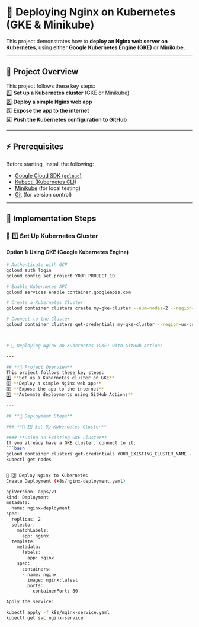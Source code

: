 # 🚀 Deploying Nginx on Kubernetes (GKE & Minikube)  

This project demonstrates how to **deploy an Nginx web server on Kubernetes**, using either **Google Kubernetes Engine (GKE)** or **Minikube**.  

---

## **🎯 Project Overview**  
This project follows these key steps:  
1️⃣ **Set up a Kubernetes cluster** (GKE or Minikube)  
2️⃣ **Deploy a simple Nginx web app**  
3️⃣ **Expose the app to the internet**  
4️⃣ **Push the Kubernetes configuration to GitHub**  

---

## **⚡ Prerequisites**  
Before starting, install the following:  
- [Google Cloud SDK (`gcloud`)](https://cloud.google.com/sdk/docs/install)  
- [Kubectl (Kubernetes CLI)](https://kubernetes.io/docs/tasks/tools/)  
- [Minikube](https://minikube.sigs.k8s.io/docs/start/) (for local testing)  
- [Git](https://git-scm.com/downloads) (for version control)  

---

## **🚀 Implementation Steps**  

### **🔹 1️⃣ Set Up Kubernetes Cluster**  

#### **Option 1: Using GKE (Google Kubernetes Engine)**  
```bash
# Authenticate with GCP  
gcloud auth login  
gcloud config set project YOUR_PROJECT_ID  

# Enable Kubernetes API  
gcloud services enable container.googleapis.com  

# Create a Kubernetes Cluster  
gcloud container clusters create my-gke-cluster --num-nodes=2 --region=us-central1  

# Connect to the Cluster  
gcloud container clusters get-credentials my-gke-cluster --region=us-central1  



# 🚀 Deploying Nginx on Kubernetes (GKE) with GitHub Actions  

---

## **📌 Project Overview**  
This project follows these key steps:  
1️⃣ **Set up a Kubernetes cluster on GKE**  
2️⃣ **Deploy a simple Nginx web app**  
3️⃣ **Expose the app to the internet**  
4️⃣ **Automate deployments using GitHub Actions**  

---

## **🚀 Deployment Steps**  

### **🔹 1️⃣ Set Up Kubernetes Cluster**  

#### **Using an Existing GKE Cluster**  
If you already have a GKE cluster, connect to it:  
```bash
gcloud container clusters get-credentials YOUR_EXISTING_CLUSTER_NAME --region=YOUR_CLUSTER_REGION
kubectl get nodes


🔹 2️⃣ Deploy Nginx to Kubernetes
Create Deployment (k8s/nginx-deployment.yaml)

apiVersion: apps/v1
kind: Deployment
metadata:
  name: nginx-deployment
spec:
  replicas: 2
  selector:
    matchLabels:
      app: nginx
  template:
    metadata:
      labels:
        app: nginx
    spec:
      containers:
      - name: nginx
        image: nginx:latest
        ports:
        - containerPort: 80

Apply the service:

kubectl apply -f k8s/nginx-service.yaml
kubectl get svc nginx-service

